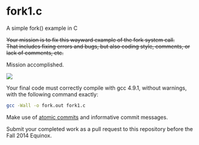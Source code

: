fork1.c
=======

A simple fork() example in C


~~Your mission is to fix this wayward example of the fork system call.  
That includes fixing errors and bugs, but also coding style, comments, or lack of comments, etc.~~

Mission accomplished. 

![](http://www.laweekly.com/imager/b/blog/4200713/989a/i_can_has_cheezburger_1_.jpg?cb=1406290249)

Your final code must correctly compile with gcc 4.9.1, without warnings, with the following command exactly:

```bash
gcc -Wall -o fork.out fork1.c
```

Make use of [atomic commits](https://en.wikipedia.org/wiki/Atomic_commit#Atomic_Commit_Convention) and informative commit messages.

Submit your completed work as a pull request to this repository before the Fall 2014 Equinox.
